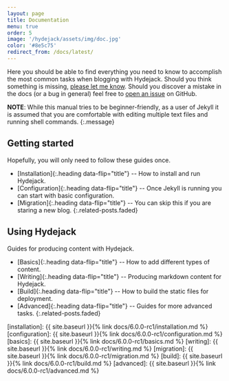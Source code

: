 ```yaml
---
layout: page
title: Documentation
menu: true
order: 5
image: '/hydejack/assets/img/doc.jpg'
color: '#8e5c75'
redirect_from: /docs/latest/
---
```


Here you should be able to find everything you need to know to accomplish the most common tasks when blogging with Hydejack.
Should you think something is missing, [please let me know](https://github.com/qwtel/hydejack/issues).
Should you discover a mistake in the docs (or a bug in general) feel free to [open an issue](https://github.com/qwtel/hydejack/issues) on GitHub.

**NOTE**: While this manual tries to be beginner-friendly, as a user of Jekyll it is assumed that you are comfortable with editing multiple text files and running shell commands.
{:.message}

## Getting started
Hopefully, you will only need to follow these guides once.

* [Installation]{:.heading data-flip="title"} -- How to install and run Hydejack.
* [Configuration]{:.heading data-flip="title"} -- Once Jekyll is running you can start with basic configuration.
* [Migration]{:.heading data-flip="title"} -- You can skip this if you are staring a new blog.
{:.related-posts.faded}

## Using Hydejack
Guides for producing content with Hydejack.

* [Basics]{:.heading data-flip="title"} -- How to add different types of content.
* [Writing]{:.heading data-flip="title"} -- Producing markdown content for Hydejack.
* [Build]{:.heading data-flip="title"} -- How to build the static files for deployment.
* [Advanced]{:.heading data-flip="title"} -- Guides for more advanced tasks.
{:.related-posts.faded}

[installation]: {{ site.baseurl }}{% link docs/6.0.0-rc1/installation.md %}
[configuration]: {{ site.baseurl }}{% link docs/6.0.0-rc1/configuration.md %}
[basics]: {{ site.baseurl }}{% link docs/6.0.0-rc1/basics.md %}
[writing]: {{ site.baseurl }}{% link docs/6.0.0-rc1/writing.md %}
[migration]: {{ site.baseurl }}{% link docs/6.0.0-rc1/migration.md %}
[build]: {{ site.baseurl }}{% link docs/6.0.0-rc1/build.md %}
[advanced]: {{ site.baseurl }}{% link docs/6.0.0-rc1/advanced.md %}
